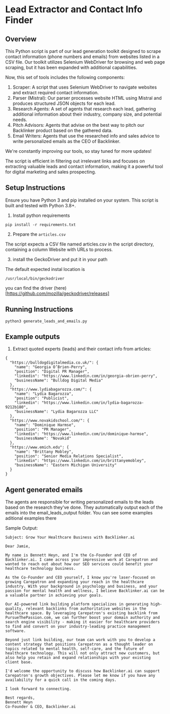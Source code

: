 # Lead Extractor and Contact Info Finder

## Overview


This Python script is part of our lead generation toolkit designed to scrape contact information (phone numbers and emails) from websites listed in a CSV file. Our toolkit utilizes Selenium WebDriver for browsing and web page scraping, but it has been expanded with additional capabilities.

Now, this set of tools includes the following components:

1. Scraper: A script that uses Selenium WebDriver to navigate websites and extract required contact information.
2. Parser (Mistral): Our parser processes website HTML using Mistral and produces structured JSON objects for each lead.
3. Research Agents: A set of agents that research each lead, gathering additional information about their industry, company size, and potential needs.
4. Pitch Advisors: Agents that advise on the best way to pitch our Backlinker product based on the gathered data.
5. Email Writers: Agents that use the researched info and sales advice to write personalized emails as the CEO of Backlinker.

We're constantly improving our tools, so stay tuned for more updates!

The script is efficient in filtering out irrelevant links and focuses on extracting valuable leads and contact information, making it a powerful tool for digital marketing and sales prospecting.

## Setup Instructions

Ensure you have Python 3 and pip installed on your system. This script is built and tested with Python 3.8+.

1. Install python requirements

```
pip install -r requirements.txt
```

2. Prepare the `articles.csv`


The script expects a CSV file named articles.csv in the script directory, containing a column Website with URLs to process.

3. install the GeckoDriver and put it in your path

The default expected instal location is 
```
/usr/local/bin/geckodriver
```

you can find the driver (here)[https://github.com/mozilla/geckodriver/releases]

## Running Instructions

```
python3 generate_leads_and_emails.py
```

## Example outputs
1. Extract quoted experts (leads) and their contact info from articles:
```
{
  "https://bulldogdigitalmedia.co.uk/": {
    "name": "Georgia O’Brien-Perry",
    "position": "Digital PR Manager",
    "linkedin": "https://www.linkedin.com/in/georgia-obrien-perry",
    "businessName": "Bulldog Digital Media"
  },
  "https://www.lydiabagarozza.com/": {
    "name": "Lydia Bagarozza",
    "position": "Publicist",
    "linkedin": "https://www.linkedin.com/in/lydia-bagarozza-9212b180",
    "businessName": "Lydia Bagarozza LLC"
  },
  "https://www.novakidschool.com/": {
    "name": "Dominique Harmse",
    "position": "PR Manager",
    "linkedin": "https://www.linkedin.com/in/dominique-harmse",
    "businessName": "Novakid"
  },
  "https://www.emich.edu": {
    "name": "Brittany Mobley",
    "position": "Senior Media Relations Specialist",
    "linkedin": "https://www.linkedin.com/in/brittanyemobley",
    "businessName": "Eastern Michigan University"
  }
}
```

## Agent generated emails

The agents are responsible for writing personalized emails to the leads based on the research they've done. 
They automatically output each of the emails into the email_leads_output folder. You can see some examples aditional examples there

Sample Output:

```
Subject: Grow Your Healthcare Business with Backlinker.ai

Dear Jamie,

My name is Bennett Heyn, and I'm the Co-Founder and CEO of Backlinker.ai. I came across your impressive work at Carepatron and wanted to reach out about how our SEO services could benefit your healthcare technology business.

As the Co-Founder and CEO yourself, I know you're laser-focused on growing Carepatron and expanding your reach in the healthcare industry. With your background in psychology and business, and your passion for mental health and wellness, I believe Backlinker.ai can be a valuable partner in achieving your goals.

Our AI-powered link building platform specializes in generating high-quality, relevant backlinks from authoritative websites in the healthcare space. By leveraging Carepatron's existing backlink from PursueThePassion.com, we can further boost your domain authority and search engine visibility - making it easier for healthcare providers to find and convert on your industry-leading practice management software.

Beyond just link building, our team can work with you to develop a content strategy that positions Carepatron as a thought leader on topics related to mental health, self-care, and the future of healthcare technology. This will not only attract new customers, but also help you retain and expand relationships with your existing client base.

I'd welcome the opportunity to discuss how Backlinker.ai can support Carepatron's growth objectives. Please let me know if you have any availability for a quick call in the coming days.

I look forward to connecting.

Best regards,
Bennett Heyn
Co-Founder & CEO, Backlinker.ai
```